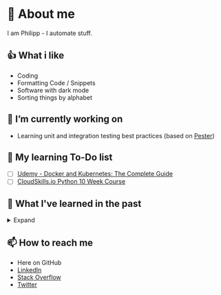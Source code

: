 # 👹 About me

I am Philipp - I automate stuff.

## 👍 What i like

- Coding
- Formatting Code / Snippets
- Software with dark mode
- Sorting things by alphabet

## 🔭 I’m currently working on

- Learning unit and integration testing best practices (based on [Pester](https://github.com/pester/Pester))

## 🌱 My learning To-Do list

- [ ] [Udemy - Docker and Kubernetes: The Complete Guide](https://www.udemy.com/course/docker-and-kubernetes-the-complete-guide/)
- [ ] [CloudSkills.io Python 10 Week Course](https://cloudskills.io/courses/python)

## 📖 What I've learned in the past

<details>
<summary>Expand</summary>

- [x] [04/21 - Exam - AZ-400 - Designing and Implementing Microsoft DevOps Solutions](https://docs.microsoft.com/en-us/learn/certifications/exams/az-400)
- [x] [04/21 Microsoft Azure DevOps Engineer Certification AZ-400](https://cloudskills.io)
- [x] [02/21 - Udemy - Dive into Ansible](https://www.udemy.com/course/diveintoansible/)
- [x] [02/21 - Exam - AZ-104 - Microsoft Azure Administrator](https://docs.microsoft.com/en-us/learn/certifications/exams/az-104)
- [x] [01/21 - 02/21 - Udemy - AZ-104 Microsoft Azure Administrator II](https://www.udemy.com/course/microsoft-certified-azure-administrator/)
- [x] [12/20 - 01/21 - Udemy - AZ-104 Microsoft Azure Administrator I](https://www.udemy.com/course/70533-azure/)
- [x] [10/20 - Professional Scrum Master I](https://www.scrum.org/professional-scrum-master-i-certification)
- [x] 09/20+ - [VIM and VIM in VS Code](https://github.com/VSCodeVim/Vim)
- [x] 08/20+ - 10 Finger typing
</details>

## 📫 How to reach me

- Here on GitHub
- [LinkedIn](https://www.linkedin.com/in/philipp-maier-801b54138)
- [Stack Overflow](https://stackoverflow.com/users/14100666/philmph)
- [Twitter](https://twitter.com/philmph)

